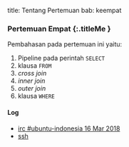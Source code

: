 title: Tentang Pertemuan
bab: keempat


### <i class="fa fa-info-circle"></i> Pertemuan Empat {:.titleMe }

Pembahasan pada pertemuan ini yaitu:

1. Pipeline pada perintah `SELECT`
2. klausa `FROM`
3. _cross join_
4. _inner join_
5. _outer join_
6. klausa `WHERE`

#### Log

- [irc #ubuntu-indonesia 16 Mar 2018](https://freenode.logbot.info/ubuntu-indonesia/20180316)
- [ssh](https://asciinema.org/a/f3fXm8s8QIIiBkT44g6xbEg8x)